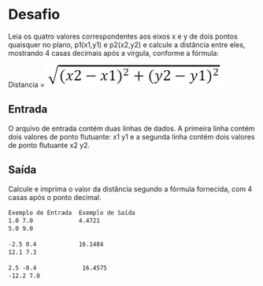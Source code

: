 # Desafio
Leia os quatro valores correspondentes aos eixos x e y de dois pontos quaisquer no plano, p1(x1,y1) e p2(x2,y2) e calcule a distância entre eles, mostrando 4 casas decimais após a vírgula, conforme a fórmula:

Distancia =![](UOJ_1015.png)

## Entrada
O arquivo de entrada contém duas linhas de dados. A primeira linha contém dois valores de ponto flutuante: x1 y1 e a segunda linha contém dois valores de ponto flutuante x2 y2.

## Saída
Calcule e imprima o valor da distância segundo a fórmula fornecida, com 4 casas após o ponto decimal.

 
    Exemplo de Entrada	Exemplo de Saída
    1.0 7.0             4.4721
    5.0 9.0

    -2.5 0.4            16.1484
    12.1 7.3

    2.5 -0.4             16.4575
    -12.2 7.0